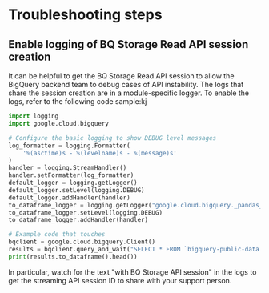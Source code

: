 # Troubleshooting steps

## Enable logging of BQ Storage Read API session creation

It can be helpful to get the BQ Storage Read API session to allow the BigQuery
backend team to debug cases of API instability. The logs that share the session
creation are in a module-specific logger. To enable the logs, refer to the
following code sample:kj

```python
import logging
import google.cloud.bigquery

# Configure the basic logging to show DEBUG level messages
log_formatter = logging.Formatter(
    '%(asctime)s - %(levelname)s - %(message)s'
)
handler = logging.StreamHandler()
handler.setFormatter(log_formatter)
default_logger = logging.getLogger()
default_logger.setLevel(logging.DEBUG)
default_logger.addHandler(handler)
to_dataframe_logger = logging.getLogger("google.cloud.bigquery._pandas_helpers")
to_dataframe_logger.setLevel(logging.DEBUG)
to_dataframe_logger.addHandler(handler)

# Example code that touches 
bqclient = google.cloud.bigquery.Client()
results = bqclient.query_and_wait("SELECT * FROM `bigquery-public-data.usa_names.usa_1910_2013`")
print(results.to_dataframe().head())
```

In particular, watch for the text "with BQ Storage API session" in the logs
to get the streaming API session ID to share with your support person.
